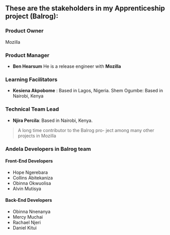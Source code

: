 ## These are the stakeholders in my Apprenticeship project (Balrog):
### ﻿Product Owner
Mozilla


### Product Manager
* __Ben Hearsum__
He is a release engineer with __Mozilla__


### Learning Facilitators
* __Kesiena Akpobome__ : Based in Lagos, Nigeria.
Shem Ogumbe: Based in Nairobi, Kenya


### Technical Team Lead
* __Njira Percila__: Based in Nairobi, Kenya.
>A long  time contributor to the Balrog pro-
ject among many other projects in Mozilla


### Andela Developers in Balrog team


#### Front-End Developers
* Hope Ngerebara
* Collins Abitekaniza
* Obinna Okwuolisa
* Alvin Mutisya

#### Back-End Developers
* Obinna Nnenanya
* Mercy Muchai
* Rachael Njeri
* Daniel Kitui

